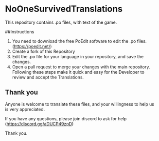 # NoOneSurvivedTranslations
This repository contains .po  files, with text of the game.

##Instructions
1) You need to download the free PoEdit software to edit the .po files. (https://poedit.net/)
2) Create a fork of this Repository
3) Edit the .po file for your language in your repository, and save the changes.
4) Open a pull request to merge your changes with the main repository.
Following these steps make it quick and easy for the Developer to review and accept the Translations.

## Thank you
Anyone is welcome to translate these files, and your willingness to help us is very appreciated.

If you have any questions, please join discord to ask for help (https://discord.gg/aDUCP49zpD)

Thank you.
